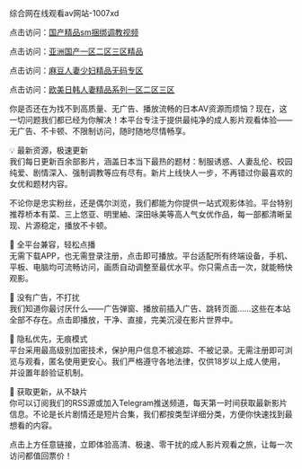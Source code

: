 综合网在线观看av网站-1007xd

点击访问：<a href="https://heiliaoxqkkct.pages.dev/">国产精品sm捆绑调教视频</a>

点击访问：<a href="https://heiliaoe8ajia.pages.dev/">亚洲国产一区二区三区精品</a>

点击访问：<a href="https://heiliaoga6s9v.pages.dev/">麻豆人妻少妇精品无码专区</a>

点击访问：<a href="https://heiliaoow5kzm.pages.dev/">欧美日韩人妻精品系列一区二区三区</a>

你是否还在为找不到高质量、无广告、播放流畅的日本AV资源而烦恼？现在，这一切问题我们都已经为你解决！本平台专注于提供最纯净的成人影片观看体验——无广告、不卡顿、不限制访问，随时随地尽情畅享。

💡 最新资源，极速更新  
我们每日更新百余部影片，涵盖日本当下最热的题材：制服诱惑、人妻乱伦、校园纯爱、剧情深入、强制调教等应有尽有。新片上线快人一步，不再错过你最喜欢的女优和题材内容。

不论你是忠实粉丝，还是偶尔浏览，我们都能为你提供一站式观影体验。平台特别推荐桥本有菜、三上悠亚、明里紬、深田咏美等高人气女优作品，每一部都清晰呈现、片源稳定，播放不卡顿。

📱 全平台兼容，轻松点播  
无需下载APP，也无需登录注册，点击即可播放。平台适配所有终端设备，手机、平板、电脑均可流畅访问，画质自动调整至最优水平。你只需点击一次，就能畅快观影。

🚫 没有广告，不打扰  
我们知道你最讨厌什么——广告弹窗、播放前插入广告、跳转页面……这些在本站全部不存在。点击即播放，干净、直接，完美沉浸在影片世界中。

🔐 隐私优先，无痕模式  
平台采用最高级别加密技术，保护用户信息不被追踪、不被记录。无需注册即可浏览与观看，匿名使用更安心。我们严格遵守各地法律，仅供18岁以上成人使用，并设置年龄验证机制。

📩 获取更新，从不缺片  
你可以订阅我们的RSS源或加入Telegram推送频道，每天第一时间获取最新影片信息。不论是长片剧情还是短片合集，我们都按类型详细分类，方便你快速找到最想看的内容。

点击上方任意链接，立即体验高清、极速、零干扰的成人影片观看之旅，让每一次访问都值回票价！

<span style="display:none;">[Canonical link](https://github.com/xda301/riben45619 )</span>
